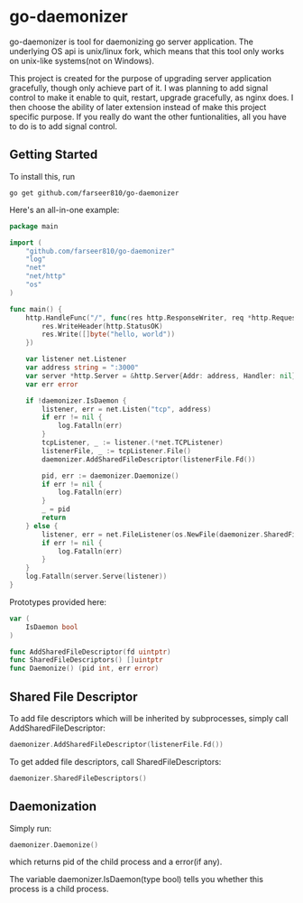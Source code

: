 # go-daemonizer

go-daemonizer is tool for daemonizing go server application. The underlying OS api is unix/linux fork, which means that this tool only works on unix-like systems(not on Windows). 

This project is created for the purpose of upgrading server application gracefully, though only achieve part of it. I was planning to add signal control to make it enable to quit, restart, upgrade gracefully, as nginx does. I then choose the ability of later extension instead of make this project specific purpose. If you really do want the other funtionalities, all you have to do is to add signal control.

## Getting Started

To install this, run
~~~
go get github.com/farseer810/go-daemonizer
~~~

Here's an all-in-one example:
~~~go
package main

import (
	"github.com/farseer810/go-daemonizer"
	"log"
	"net"
	"net/http"
	"os"
)

func main() {
	http.HandleFunc("/", func(res http.ResponseWriter, req *http.Request) {
		res.WriteHeader(http.StatusOK)
		res.Write([]byte("hello, world"))
	})

	var listener net.Listener
	var address string = ":3000"
	var server *http.Server = &http.Server{Addr: address, Handler: nil}
	var err error

	if !daemonizer.IsDaemon {
		listener, err = net.Listen("tcp", address)
		if err != nil {
			log.Fatalln(err)
		}
		tcpListener, _ := listener.(*net.TCPListener)
		listenerFile, _ := tcpListener.File()
		daemonizer.AddSharedFileDescriptor(listenerFile.Fd())

		pid, err := daemonizer.Daemonize()
		if err != nil {
			log.Fatalln(err)
		}
		_ = pid
		return
	} else {
		listener, err = net.FileListener(os.NewFile(daemonizer.SharedFileDescriptors()[0], "arbitrary name"))
		if err != nil {
			log.Fatalln(err)
		}
	}
	log.Fatalln(server.Serve(listener))
}
~~~

Prototypes provided here:
~~~go
var (
	IsDaemon bool
)

func AddSharedFileDescriptor(fd uintptr)
func SharedFileDescriptors() []uintptr
func Daemonize() (pid int, err error)
~~~

## Shared File Descriptor

To add file descriptors which will be inherited by subprocesses, simply call AddSharedFileDescriptor:
~~~go
daemonizer.AddSharedFileDescriptor(listenerFile.Fd())
~~~

To get added file descriptors, call SharedFileDescriptors:
~~~go
daemonizer.SharedFileDescriptors()
~~~

## Daemonization
Simply run: 
~~~go
daemonizer.Daemonize()
~~~
which returns pid of the child process and a error(if any).

The variable daemonizer.IsDaemon(type bool) tells you whether this process is a child process.
